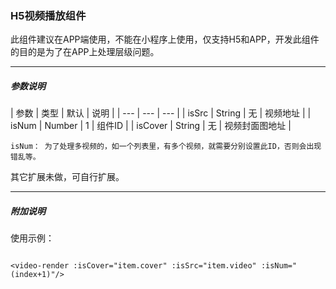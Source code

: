 ### H5视频播放组件

此组件建议在APP端使用，不能在小程序上使用，仅支持H5和APP，开发此组件的目的是为了在APP上处理层级问题。

****

##### 参数说明

| 参数 | 类型 | 默认 | 说明 |
| --- | --- | --- |
| isSrc | String |  无  | 视频地址 |
| isNum | Number | 1 | 组件ID |
| isCover | String | 无 | 视频封面图地址 |

`isNum： 为了处理多视频的，如一个列表里，有多个视频，就需要分别设置此ID，否则会出现错乱等。`

其它扩展未做，可自行扩展。

****

##### 附加说明

使用示例：

```

<video-render :isCover="item.cover" :isSrc="item.video" :isNum="(index+1)"/>

```


